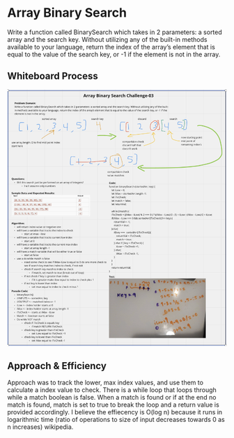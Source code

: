 # Array Binary Search
<!-- Description of the challenge -->
Write a function called BinarySearch which takes in 2 parameters: a sorted array and the search key. Without utilizing any of the built-in methods available to your language, return the index of the array’s element that is equal to the value of the search key, or -1 if the element is not in the array.


## Whiteboard Process
<!-- Embedded whiteboard image -->
![whiteboard image](/javascript/code-challenges/array-binary-search/UML.png)
## Approach & Efficiency
<!-- What approach did you take? Discuss Why. What is the Big O space/time for this approach? -->
Approach was to track the lower, max index values, and use them to calculate a index value to check. There is a while loop that loops through while a match boolean is false. When a match is found or if at the end no match is found, match is set to true to break the loop and a return value is provided accordingly. I believe the effiecency is O(log n) because it runs in logarithmic time (ratio of operations to size of input decreases towards 0 as n increases) wikipedia.